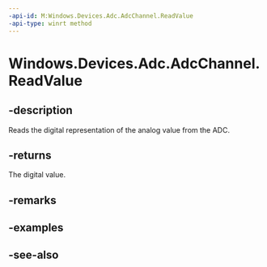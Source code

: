 ```yaml
---
-api-id: M:Windows.Devices.Adc.AdcChannel.ReadValue
-api-type: winrt method
---
```


<!-- Method syntax
public int ReadValue()
-->

# Windows.Devices.Adc.AdcChannel.ReadValue

## -description
Reads the digital representation of the analog value from the ADC.

## -returns
The digital value.

## -remarks

## -examples

## -see-also
